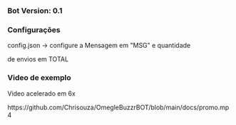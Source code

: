 <h3>Bot Version: 0.1</h3>
<h3>Configurações</h3>
<p>config.json -> configure a Mensagem em "MSG" e quantidade</p>
<p>de envios em TOTAL</p>
<h3>Video de exemplo</h3>
<p>Video acelerado em 6x</p>
https://github.com/Chrisouza/OmegleBuzzrBOT/blob/main/docs/promo.mp4
